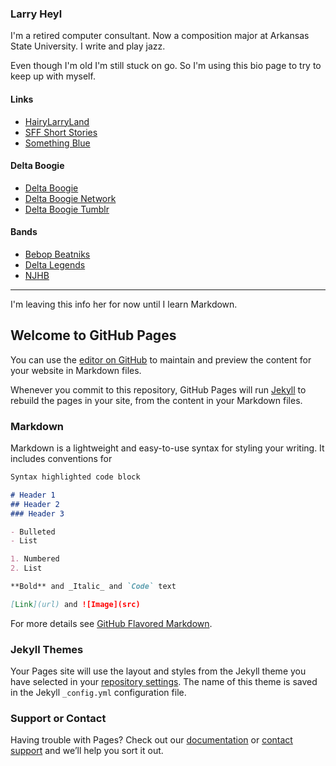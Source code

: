 ### Larry Heyl

I'm a retired computer consultant. Now a composition major at Arkansas State University. I write and play jazz.

Even though I'm old I'm still stuck on go. So I'm using this bio page to try to keep up with myself.

#### Links

* [HairyLarryLand](http://hairylarryland.com)
* [SFF Short Stories](http://sffshortstories.com/)
* [Something Blue](http://sbblues.com)

#### Delta Boogie

* [Delta Boogie](http://deltaboogie.com)
* [Delta Boogie Network](http://deltaboogie.net)
* [Delta Boogie Tumblr](http://deltaboogie.tumblr.com)

#### Bands

* [Bebop Beatniks](http://bebopbeatniks.com)
* [Delta Legends](http://deltalegends.com)
* [NJHB](http://njhb.org)

---
I'm leaving this info her for now until I learn Markdown.

## Welcome to GitHub Pages

You can use the [editor on GitHub](https://github.com/larryheyl/bio/edit/master/README.md) to maintain and preview the content for your website in Markdown files.

Whenever you commit to this repository, GitHub Pages will run [Jekyll](https://jekyllrb.com/) to rebuild the pages in your site, from the content in your Markdown files.

### Markdown

Markdown is a lightweight and easy-to-use syntax for styling your writing. It includes conventions for

```markdown
Syntax highlighted code block

# Header 1
## Header 2
### Header 3

- Bulleted
- List

1. Numbered
2. List

**Bold** and _Italic_ and `Code` text

[Link](url) and ![Image](src)
```

For more details see [GitHub Flavored Markdown](https://guides.github.com/features/mastering-markdown/).

### Jekyll Themes

Your Pages site will use the layout and styles from the Jekyll theme you have selected in your [repository settings](https://github.com/larryheyl/bio/settings). The name of this theme is saved in the Jekyll `_config.yml` configuration file.

### Support or Contact

Having trouble with Pages? Check out our [documentation](https://help.github.com/categories/github-pages-basics/) or [contact support](https://github.com/contact) and we’ll help you sort it out.
